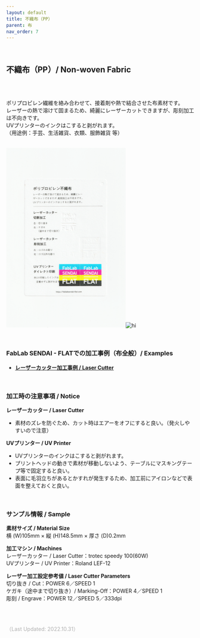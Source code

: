 ```yaml
---
layout: default
title: 不織布（PP）
parent: 布
nav_order: 7
---
```


<br>

## 不織布（PP）/ Non-woven Fabric
<br><br>

ポリプロピレン繊維を絡み合わせて、接着剤や熱で結合させた布素材です。<br>
レーザーの熱で溶けて固まるため、綺麗にレーザーカットできますが、彫刻加工は不向きです。<br>
UVプリンターのインクはこすると剥がれます。<br>
（用途例：手芸、生活雑貨、衣類、服飾雑貨 等）
<br>
<br>

<img src="assets/33_PP_F_1.png" width="320" alt="hi" class="inline"/><img src="assets/33_PP_F_2.png" width="320" alt="hi" class="inline"/>

<br>

### **FabLab SENDAI - FLATでの加工事例（布全般）/ Examples**

* [**レーザーカッター加工事例 / Laser Cutter**](https://www.flickr.com/search/?user_id=96175517%40N02&sort=date-taken-desc&safe_search=1&view_all=1&tags=fabriclc)

<br>

### **加工時の注意事項 / Notice**

**レーザーカッター / Laser Cutter**
* 素材のズレを防ぐため、カット時はエアーをオフにすると良い。（発火しやすいので注意）<br>

**UVプリンター / UV Printer**
* UVプリンターのインクはこすると剥がれます。<br>
* プリントヘッドの動きで素材が移動しないよう、テーブルにマスキングテープ等で固定すると良い。<br>
* 表面に毛羽立ちがあるとかすれが発生するため、加工前にアイロンなどで表面を整えておくと良い。<br>

<br>

### **サンプル情報 / Sample**

**素材サイズ / Material Size**<br>
横 (W)105mm × 縦 (H)148.5mm × 厚さ (D)0.2mm<br>

**加工マシン / Machines**<br>
レーザーカッター / Laser Cutter：trotec speedy 100(60W)<br>
UVプリンター / UV Printer：Roland LEF-12<br>

**レーザー加工設定参考値 / Laser Cutter Parameters**<br>
切り抜き / Cut：POWER 6／SPEED 1<br>
ケガキ（途中まで切り抜き）/ Marking-Off：POWER 4／SPEED 1<br>
彫刻 / Engrave：POWER 12／SPEED 5／333dpi<br>

<br><br>

<span style="color: #B2B2B2">
（Last Updated: 2022.10.31）
</span>
